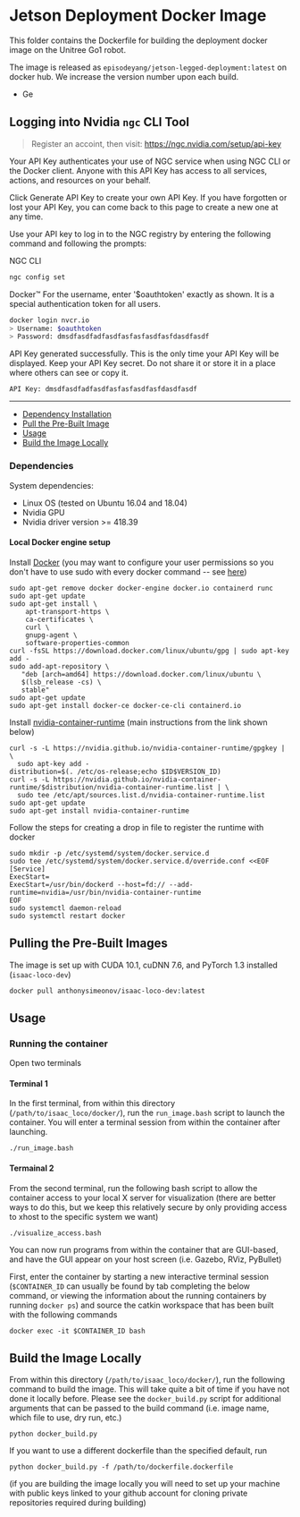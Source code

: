 # Jetson Deployment Docker Image

This folder contains the Dockerfile for building the deployment docker image on the Unitree Go1 robot. 

The image is released as `episodeyang/jetson-legged-deployment:latest` on docker hub. We increase the version
number upon each build.

- Ge

## Logging into Nvidia `ngc` CLI Tool

> Register an accoint, then visit: https://ngc.nvidia.com/setup/api-key 

Your API Key authenticates your use of NGC service when using NGC CLI or the Docker client. Anyone with this API Key has access to all services, actions, and resources on your behalf.

Click Generate API Key to create your own API Key. If you have forgotten or lost your API Key, you can come back to this page to create a new one at any time.

Use your API key to log in to the NGC registry by entering the following command and following the prompts:

NGC CLI
```bash
ngc config set
```

Docker™ For the username, enter '$oauthtoken' exactly as shown. It is a special authentication token for all users.
```bash
docker login nvcr.io
> Username: $oauthtoken
> Password: dmsdfasdfadfasdfasfasfasdfasfdasdfasdf
```

API Key generated successfully. This is the only time your API Key will be displayed. Keep your API Key secret.
Do not share it or store it in a place where others can see or copy it.

```
API Key: dmsdfasdfadfasdfasfasfasdfasfdasdfasdf
```

---

- [Dependency Installation](#dependencies)
- [Pull the Pre-Built Image](#pulling-the-pre-built-images)
- [Usage](#usage)
- [Build the Image Locally](#build-the-image-locally)

### Dependencies
System dependencies:
- Linux OS (tested on Ubuntu 16.04 and 18.04)
- Nvidia GPU
- Nvidia driver version >= 418.39

#### Local Docker engine setup
Install [Docker](https://docs.docker.com/install/linux/docker-ce/ubuntu/) (you may want to configure your user permissions so you don't have to use sudo with every docker command -- see [here](https://docs.docker.com/install/linux/linux-postinstall/))
```
sudo apt-get remove docker docker-engine docker.io containerd runc
sudo apt-get update
sudo apt-get install \
    apt-transport-https \
    ca-certificates \
    curl \
    gnupg-agent \
    software-properties-common
curl -fsSL https://download.docker.com/linux/ubuntu/gpg | sudo apt-key add -
sudo add-apt-repository \
   "deb [arch=amd64] https://download.docker.com/linux/ubuntu \
   $(lsb_release -cs) \
   stable"
sudo apt-get update
sudo apt-get install docker-ce docker-ce-cli containerd.io
```

Install [nvidia-container-runtime](https://github.com/nvidia/nvidia-container-runtime#docker-engine-setup) (main instructions from the link shown below)

```
curl -s -L https://nvidia.github.io/nvidia-container-runtime/gpgkey | \
  sudo apt-key add -
distribution=$(. /etc/os-release;echo $ID$VERSION_ID)
curl -s -L https://nvidia.github.io/nvidia-container-runtime/$distribution/nvidia-container-runtime.list | \
  sudo tee /etc/apt/sources.list.d/nvidia-container-runtime.list
sudo apt-get update
sudo apt-get install nvidia-container-runtime
```
Follow the steps for creating a drop in file to register the runtime with docker

```
sudo mkdir -p /etc/systemd/system/docker.service.d
sudo tee /etc/systemd/system/docker.service.d/override.conf <<EOF
[Service]
ExecStart=
ExecStart=/usr/bin/dockerd --host=fd:// --add-runtime=nvidia=/usr/bin/nvidia-container-runtime
EOF
sudo systemctl daemon-reload
sudo systemctl restart docker
```

## Pulling the Pre-Built Images
The image is set up with CUDA 10.1, cuDNN 7.6, and PyTorch 1.3 installed (```isaac-loco-dev```)
```
docker pull anthonysimeonov/isaac-loco-dev:latest
```


## Usage
### Running the container
Open two terminals

#### Terminal 1
In the first terminal, from within this directory (```/path/to/isaac_loco/docker/```), run the ```run_image.bash``` script to launch the container. You will enter a terminal session from within the container after launching.
```
./run_image.bash
```

#### Termainal 2
From the second terminal, run the following bash script to allow the container access to your local X server for visualization (there are better ways to do this, but we keep this relatively secure by only providing access to xhost to the specific system we want)

```
./visualize_access.bash
```

You can now run programs from within the container that are GUI-based, and have the GUI appear
on your host screen (i.e. Gazebo, RViz, PyBullet)

First, enter the container by starting a new interactive terminal session (```$CONTAINER_ID``` can usually be found by tab completing the below command, or viewing the information about the running containers by running ```docker ps```) and source the catkin workspace that has been built with the following commands
```
docker exec -it $CONTAINER_ID bash
```

## Build the Image Locally
From within this directory (```/path/to/isaac_loco/docker/```), run the following command to build the image. This will take quite a bit of time if you have not done it locally before. Please see the ```docker_build.py``` script for additional arguments that can be passed to the build command (i.e. image name, which file to use, dry run, etc.)
```
python docker_build.py
```

If you want to use a different dockerfile than the specified default, run
```
python docker_build.py -f /path/to/dockerfile.dockerfile
```

(if you are building the image locally you will need to set up your machine with public keys linked to your github account for cloning private repositories required during building)

